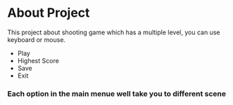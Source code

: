 # About Project 
This project about shooting game which has a multiple level, you can use keyboard or mouse.


<ul>
  <li>Play</li>
  <li>Highest Score</li>
  <li>Save</li>
  <li>Exit</li>
</ul>

###  Each option in the main menue well take you to different scene




